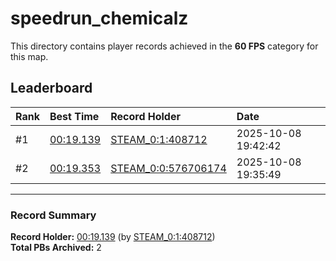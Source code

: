 # speedrun_chemicalz

This directory contains player records achieved in the **60 FPS** category for this map.

## Leaderboard

| Rank | Best Time | Record Holder | Date                |
| :--- | :-------- | :------------ | :------------------ |
| #1   | [00:19.139](./00019139_STEAM_0_1_408712_20251008-194242.zip) | [STEAM_0:1:408712](https://speedrun16.com/profile/STEAM_0:1:408712)   | 2025-10-08 19:42:42 |
| #2   | [00:19.353](./00019353_STEAM_0_0_576706174_20251008-193549.zip) | [STEAM_0:0:576706174](https://speedrun16.com/profile/STEAM_0:0:576706174)   | 2025-10-08 19:35:49 |

---

### Record Summary
**Record Holder:** [00:19.139](./00019139_STEAM_0_1_408712_20251008-194242.zip) (by [STEAM_0:1:408712](https://speedrun16.com/profile/STEAM_0:1:408712))  
**Total PBs Archived:** 2